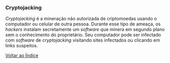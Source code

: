 ### Cryptojacking

_Cryptojacking_ é a mineração não autorizada de criptomoedas usando o computador ou celular de outra pessoa. Durante esse tipo de ameaça, os _hackers_ instalam secretamente um _software_ que minera em segundo plano sem o conhecimento do proprietário. Seu computador pode ser infectado com _software_ de _cryptojacking_ visitando sites infectados ou clicando em links suspeitos.

[Voltar ao Índice](../)